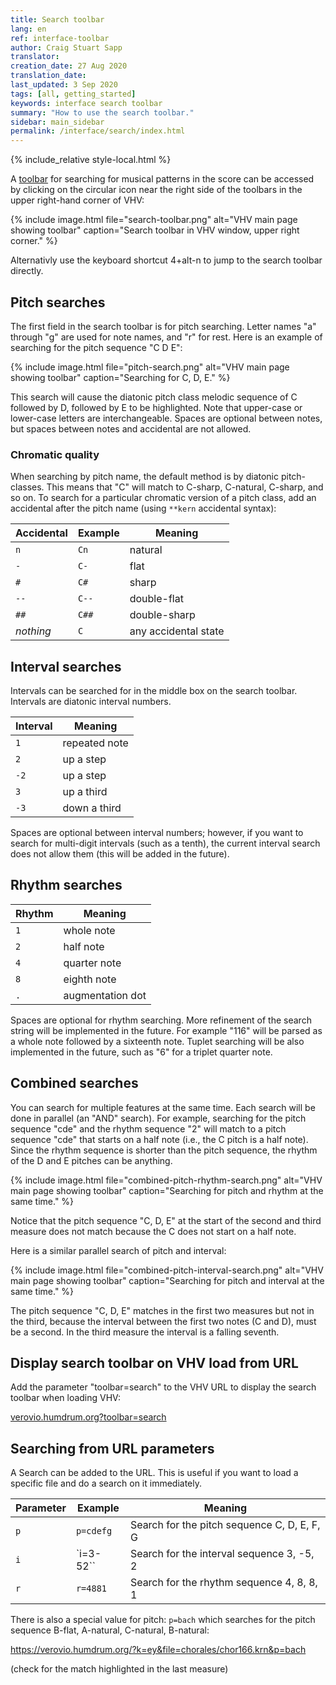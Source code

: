 ```yaml
---
title: Search toolbar
lang: en
ref: interface-toolbar
author: Craig Stuart Sapp
translator: 
creation_date: 27 Aug 2020
translation_date: 
last_updated: 3 Sep 2020
tags: [all, getting_started]
keywords: interface search toolbar
summary: "How to use the search toolbar."
sidebar: main_sidebar
permalink: /interface/search/index.html
---
```


{% include_relative style-local.html %}

A [toolbar](/interface/toolbar) for searching for musical patterns in the score can be accessed
by clicking on the circular icon near the right side of the toolbars in the upper
right-hand corner of VHV:

{% include image.html
	file="search-toolbar.png"
	alt="VHV main page showing toolbar"
	caption="Search toolbar in VHV window, upper right corner."
%}

Alternativly use the keyboard shortcut <span class="keypress">4+alt-n</span> to
jump to the search toolbar directly.



## Pitch searches ##

The first field in the search toolbar is for pitch searching.  Letter
names "a" through "g" are used for note names, and "r" for rest.
Here is an example of searching for the pitch sequence "C D E":

{% include image.html
	file="pitch-search.png"
	alt="VHV main page showing toolbar"
	caption="Searching for C, D, E."
%}

This search will cause the diatonic pitch class melodic sequence
of C followed by D, followed by E to be highlighted.  Note that upper-case or lower-case
letters are interchangeable.  Spaces are optional between notes, but spaces between notes
and accidental are not allowed.



### Chromatic quality ###

When searching by pitch name, the default method is by diatonic pitch-classes.  This means
that "C" will match to C-sharp, C-natural, C-sharp, and so on.  To search for a particular
chromatic version of a pitch class, add an accidental after the pitch name (using `**kern`
accidental syntax):

| Accidental | Example | Meaning               |
| ---------- | ------- | --------------------- |
| `n`        | `Cn`    | natural               |
| `-`        | `C-`    | flat                  |
| `#`        | `C#`    | sharp                 |
| `--`       | `C--`   | double-flat           |
| `##`       | `C##`   | double-sharp          |
| *nothing*  | `C`     | any accidental state  |



## Interval searches ##

Intervals can be searched for in the middle box on the search toolbar.  Intervals are
diatonic interval numbers. 

| Interval   | Meaning               |
| ---------- | --------------------- |
| `1`        | repeated note         |
| `2`        | up a step             |
| `-2`       | up a step             |
| `3`        | up a third            |
| `-3`       | down a third          |


Spaces are optional between interval numbers; however, if you want to search
for multi-digit intervals (such as a tenth), the current interval search does not
allow them (this will be added in the future).



## Rhythm searches ##

| Rhythm     | Meaning               |
| ---------- | --------------------- |
| `1`        | whole note            |
| `2`        | half note             |
| `4`        | quarter note          |
| `8`        | eighth note           |
| `.`        | augmentation dot      |

Spaces are optional for rhythm searching.  More refinement of the search string will be
implemented in the future.  For example "116" will be parsed as a whole note followed
by a sixteenth note.  Tuplet searching will be also implemented in the future, such as
"6" for a triplet quarter note.



## Combined searches ##

You can search for multiple features at the same time.  Each search
will be done in parallel (an "AND" search).  For example, searching
for the pitch sequence "cde" and the rhythm sequence "2" will match
to a pitch sequence "cde" that starts on a half note (i.e., the C
pitch is a half note).  Since the rhythm sequence is shorter than
the pitch sequence, the rhythm of the D and E pitches can be anything.


{% include image.html
	file="combined-pitch-rhythm-search.png"
	alt="VHV main page showing toolbar"
	caption="Searching for pitch and rhythm at the same time."
%}

Notice that the pitch sequence "C, D, E" at the start of the second and
third measure does not match because the C does not start on a half note.


Here is a similar parallel search of pitch and interval:


{% include image.html
	file="combined-pitch-interval-search.png"
	alt="VHV main page showing toolbar"
	caption="Searching for pitch and interval at the same time."
%}


The pitch sequence "C, D, E" matches in the first two measures but not in the
third, because the interval between the first two notes (C and D), must be a
second.  In the third measure the interval is a falling seventh.



## Display search toolbar on VHV load from URL ##


Add the parameter "toolbar=search" to the VHV URL to display the search
toolbar when loading VHV:

<a target="_blank" href="https://verovio.humdrum.org?toolbar=search">verovio.humdrum.org?toolbar=search</a>



## Searching from URL parameters ##

A Search can be added to the URL.  This is useful if you want to load a specific file
and do a search on it immediately.


| Parameter  | Example   | Meaning               |
| ---------- | -------   | --------------------- |
| `p`        | `p=cdefg` | Search for the pitch sequence C, D, E, F, G |
| `i`        | `i=3-52`` | Search for the interval sequence 3, -5, 2 |
| `r`        | `r=4881`  | Search for the rhythm sequence 4, 8, 8, 1 |

There is also a special value for pitch: `p=bach` which searches
for the pitch sequence B-flat, A-natural, C-natural, B-natural:

<a target="_blank" href="https://verovio.humdrum.org/?k=ey&file=chorales/chor166.krn&p=bach">
https://verovio.humdrum.org/?k=ey&file=chorales/chor166.krn&p=bach
</a>

(check for the match highlighted in the last measure)



